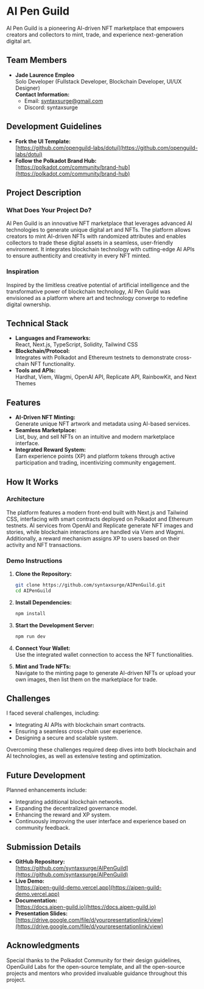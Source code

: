 # AI Pen Guild

AI Pen Guild is a pioneering AI-driven NFT marketplace that empowers creators and collectors to mint, trade, and experience next-generation digital art.

## Team Members

- **Jade Laurence Empleo**  
  Solo Developer (Fullstack Developer, Blockchain Developer, UI/UX Designer)  
  **Contact Information:**  
  - Email: syntaxsurge@gmail.com
  - Discord: syntaxsurge

## Development Guidelines

- **Fork the UI Template:**  
  [https://github.com/openguild-labs/dotui](https://github.com/openguild-labs/dotui)
- **Follow the Polkadot Brand Hub:**  
  [https://polkadot.com/community/brand-hub](https://polkadot.com/community/brand-hub)

## Project Description

### What Does Your Project Do?

AI Pen Guild is an innovative NFT marketplace that leverages advanced AI technologies to generate unique digital art and NFTs. The platform allows creators to mint AI-driven NFTs with randomized attributes and enables collectors to trade these digital assets in a seamless, user-friendly environment. It integrates blockchain technology with cutting-edge AI APIs to ensure authenticity and creativity in every NFT minted.

### Inspiration

Inspired by the limitless creative potential of artificial intelligence and the transformative power of blockchain technology, AI Pen Guild was envisioned as a platform where art and technology converge to redefine digital ownership.

## Technical Stack

- **Languages and Frameworks:**  
  React, Next.js, TypeScript, Solidity, Tailwind CSS
- **Blockchain/Protocol:**  
  Integrates with Polkadot and Ethereum testnets to demonstrate cross-chain NFT functionality.
- **Tools and APIs:**  
  Hardhat, Viem, Wagmi, OpenAI API, Replicate API, RainbowKit, and Next Themes

## Features

- **AI-Driven NFT Minting:**  
  Generate unique NFT artwork and metadata using AI-based services.
- **Seamless Marketplace:**  
  List, buy, and sell NFTs on an intuitive and modern marketplace interface.
- **Integrated Reward System:**  
  Earn experience points (XP) and platform tokens through active participation and trading, incentivizing community engagement.

## How It Works

### Architecture

The platform features a modern front-end built with Next.js and Tailwind CSS, interfacing with smart contracts deployed on Polkadot and Ethereum testnets. AI services from OpenAI and Replicate generate NFT images and stories, while blockchain interactions are handled via Viem and Wagmi. Additionally, a reward mechanism assigns XP to users based on their activity and NFT transactions.

### Demo Instructions

1. **Clone the Repository:**

   ```bash
   git clone https://github.com/syntaxsurge/AIPenGuild.git
   cd AIPenGuild
   ```

2. **Install Dependencies:**

   ```bash
   npm install
   ```

3. **Start the Development Server:**

   ```bash
   npm run dev
   ```

4. **Connect Your Wallet:**  
   Use the integrated wallet connection to access the NFT functionalities.

5. **Mint and Trade NFTs:**  
   Navigate to the minting page to generate AI-driven NFTs or upload your own images, then list them on the marketplace for trade.

## Challenges

I faced several challenges, including:
- Integrating AI APIs with blockchain smart contracts.
- Ensuring a seamless cross-chain user experience.
- Designing a secure and scalable system.

Overcoming these challenges required deep dives into both blockchain and AI technologies, as well as extensive testing and optimization.

## Future Development

Planned enhancements include:
- Integrating additional blockchain networks.
- Expanding the decentralized governance model.
- Enhancing the reward and XP system.
- Continuously improving the user interface and experience based on community feedback.

## Submission Details

- **GitHub Repository:**  
  [https://github.com/syntaxsurge/AIPenGuild](https://github.com/syntaxsurge/AIPenGuild)
- **Live Demo:**  
  [https://aipen-guild-demo.vercel.app](https://aipen-guild-demo.vercel.app)
- **Documentation:**  
  [https://docs.aipen-guild.io](https://docs.aipen-guild.io)
- **Presentation Slides:**  
  [https://drive.google.com/file/d/yourpresentationlink/view](https://drive.google.com/file/d/yourpresentationlink/view)

## Acknowledgments

Special thanks to the Polkadot Community for their design guidelines, OpenGuild Labs for the open-source template, and all the open-source projects and mentors who provided invaluable guidance throughout this project.
